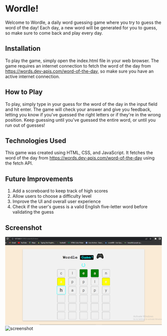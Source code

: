 # Wordle!
Welcome to Wordle, a daily word guessing game where you try to guess the word of the day! Each day, a new word will be generated for you to guess, so make sure to come back and play every day.

## Installation
To play the game, simply open the index.html file in your web browser. The game requires an internet connection to fetch the word of the day from https://words.dev-apis.com/word-of-the-day, so make sure you have an active internet connection.

## How to Play
To play, simply type in your guess for the word of the day in the input field and hit enter. The game will check your answer and give you feedback, letting you know if you've guessed the right letters or if they're in the wrong position. Keep guessing until you've guessed the entire word, or until you run out of guesses!

## Technologies Used
This game was created using HTML, CSS, and JavaScript. It fetches the word of the day from https://words.dev-apis.com/word-of-the-day using the fetch API.

## Future Improvements
1. Add a scoreboard to keep track of high scores
2. Allow users to choose a difficulty level
3. Improve the UI and overall user experience
4. Check if the user's guess is a valid English five-letter word before validating the guess

## Screenshot
![screenshot](https://github.com/DevitoDbug/Wordle-Game/blob/master/screenshots/image1.0.jpg?raw=true)
![screenshot](https://github.com/DevitoDbug/Wordle-Game/blob/master/screenshots/image2.0jpg?raw=true)

